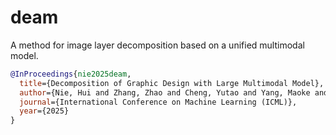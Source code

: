 # deam
A method for image layer decomposition based on a unified multimodal model.


```bibtex
@InProceedings{nie2025deam,
  title={Decomposition of Graphic Design with Large Multimodal Model},
  author={Nie, Hui and Zhang, Zhao and Cheng, Yutao and Yang, Maoke and Shi, Gonglei and Xie, Qingsong and Shao, Jie, and Wu, Xinglong},
  journal={International Conference on Machine Learning (ICML)},
  year={2025}
}
```
